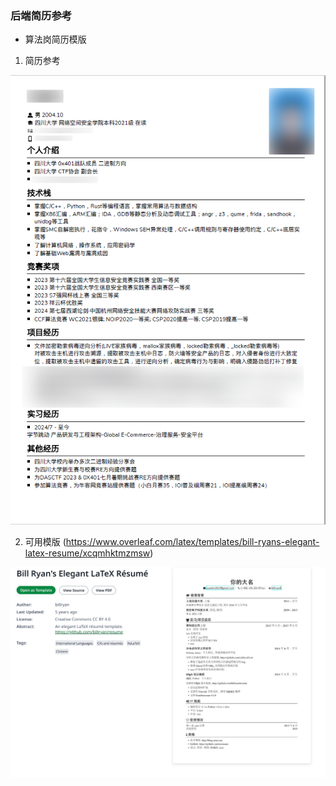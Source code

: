 ### 后端简历参考
- 算法岗简历模版
1. 简历参考
 <img src="Security_cv.png">

2. 可用模版 
(https://www.overleaf.com/latex/templates/bill-ryans-elegant-latex-resume/xcqmhktmzmsw)

 <img src="Security-template.png">